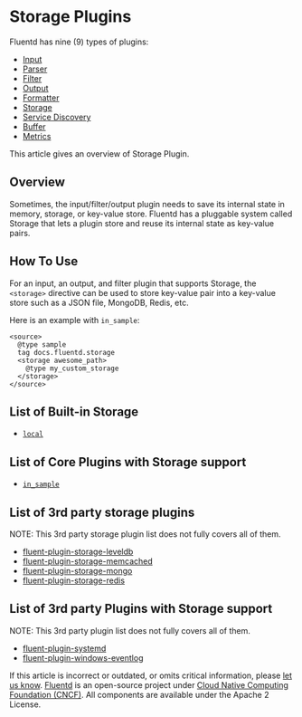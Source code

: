 # Storage Plugins

Fluentd has nine \(9\) types of plugins:

* [Input](../input/)
* [Parser](../parser/)
* [Filter](../filter/)
* [Output](../output/)
* [Formatter](../formatter/)
* [Storage](./)
* [Service Discovery](../service_discovery/)
* [Buffer](../buffer/)
* [Metrics](../metrics/)

This article gives an overview of Storage Plugin.

## Overview

Sometimes, the input/filter/output plugin needs to save its internal state in memory, storage, or key-value store. Fluentd has a pluggable system called Storage that lets a plugin store and reuse its internal state as key-value pairs.

## How To Use

For an input, an output, and filter plugin that supports Storage, the `<storage>` directive can be used to store key-value pair into a key-value store such as a JSON file, MongoDB, Redis, etc.

Here is an example with `in_sample`:

```text
<source>
  @type sample
  tag docs.fluentd.storage
  <storage awesome_path>
    @type my_custom_storage
  </storage>
</source>
```

## List of Built-in Storage

* [`local`](local.md)

## List of Core Plugins with Storage support

* [`in_sample`](../input/sample.md)

## List of 3rd party storage plugins

NOTE: This 3rd party storage plugin list does not fully covers all of them.

* [fluent-plugin-storage-leveldb](https://github.com/cosmo0920/fluent-plugin-storage-leveldb)
* [fluent-plugin-storage-memcached](https://github.com/cosmo0920/fluent-plugin-storage-memcached)
* [fluent-plugin-storage-mongo](https://github.com/cosmo0920/fluent-plugin-storage-mongo)
* [fluent-plugin-storage-redis](https://github.com/cosmo0920/fluent-plugin-storage-redis)

## List of 3rd party Plugins with Storage support

NOTE: This 3rd party plugin list does not fully covers all of them.

* [fluent-plugin-systemd](https://github.com/fluent-plugin-systemd/fluent-plugin-systemd)
* [fluent-plugin-windows-eventlog](https://github.com/fluent/fluent-plugin-windows-eventlog)

If this article is incorrect or outdated, or omits critical information, please [let us know](https://github.com/fluent/fluentd-docs-gitbook/issues?state=open). [Fluentd](http://www.fluentd.org/) is an open-source project under [Cloud Native Computing Foundation \(CNCF\)](https://cncf.io/). All components are available under the Apache 2 License.

